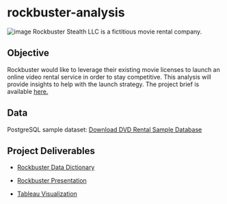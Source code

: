 # **rockbuster-analysis** 

![image](https://user-images.githubusercontent.com/123508601/214738776-c5832f4e-6063-4dab-b0e2-a52d209ea052.png)
Rockbuster Stealth LLC is a fictitious movie rental company.

## **Objective**  

Rockbuster would like to leverage their existing movie licenses to launch an online video rental service in order to stay competitive. This analysis will provide insights to help with the launch strategy. The project brief is available [here.](https://github.com/pgideonhub/rockbuster-analysis/files/10505468/A3_Data_Project_Brief.-.RockBuster.pdf)


## **Data**

PostgreSQL sample dataset: [Download DVD Rental Sample Database](https://github.com/pgideonhub/rockbuster-analysis/files/10505049/dvdrental.zip)

## **Project Deliverables**

- [Rockbuster Data Dictionary](https://github.com/pgideonhub/rockbuster-analysis/files/10505371/Rockbuster.Data.Dictionary.pdf)

- [Rockbuster Presentation](https://github.com/pgideonhub/rockbuster-analysis/files/10505395/Rockbuster.Presentation.pdf)

- [Tableau Visualization](https://public.tableau.com/app/profile/pauline.gideon/viz/RockbusterVisualization2/Story1?publish=yes)

